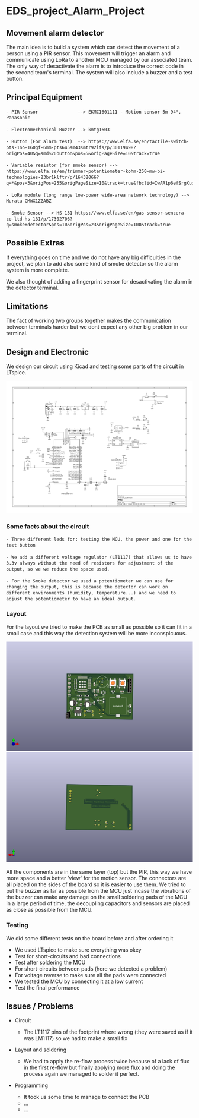 # EDS_project_Alarm_Project


## Movement alarm detector

The main idea is to build a system which can detect the movement of a person using a PIR sensor. This movement will trigger an alarm and communicate using LoRa to another MCU managed by our associated team. The only way of desactivate the alarm is to introduce the correct code in the second team's terminal. 
The system will also include a buzzer and a test button. 



## Principal Equipment

	- PIR Sensor               --> EKMC1601111 - Motion sensor 5m 94°, Panasonic
	
	- Electromechanical Buzzer --> kmtg1603 

	- Button (For alarm test)  --> https://www.elfa.se/en/tactile-switch-pts-1no-160gf-6mm-pts645sm43smtr92lfs/p/30119498?origPos=40&q=smd%20button&pos=5&origPageSize=10&track=true

	- Variable resistor (for smoke sensor) --> https://www.elfa.se/en/trimmer-potentiometer-kohm-250-mw-bi-technologies-23br1klftr/p/16432066?q=*&pos=3&origPos=255&origPageSize=10&track=true&fbclid=IwAR1p6efSrgXudRJqt7ZX97Rhud_PuTN6X5KsHpLk5Swx5VFpF2Jh6Jaqm8U
	
	- LoRa module (long range low-power wide-area network technology) --> Murata CMWX1ZZABZ

	- Smoke Sensor --> HS-131 https://www.elfa.se/en/gas-sensor-sencera-co-ltd-hs-131/p/17302706?q=smoke+detector&pos=10&origPos=23&origPageSize=100&track=true
	

## Possible Extras

If everything goes on time and we do not have any big difficulties in the project, we plan to add also some kind of smoke detector so the alarm system is more complete. 

We also thought of adding a fingerprint sensor for desactivating the alarm in the detector terminal.

## Limitations

The fact of working two groups together makes the communication between terminals harder but we dont expect any other big problem in our terminal.






## Design and Electronic

We design our circuit using Kicad and testing some parts of the circuit in LTspice.  

![Schematic](https://github.com/Jean-Dum/EDS_project_Alarm_Part/blob/master/EDS_ALARM/Image.png)   


### Some facts about the circuit
	
	- Three different leds for: testing the MCU, the power and one for the test button 
	
	- We add a different voltage regulator (LT1117) that allows us to have 3.3v always without the need of resistors for adjustment of the output, so we we reduce the space used.

	- For the Smoke detector we used a potentiometer we can use for changing the output, this is because the detector can work on different environments (humidity, temperature...) and we need to adjust the potentiometer to have an ideal output.

### Layout

For the layout we tried to make the PCB as small as possible so it can fit in a small case and this way the detection system will be more inconspicuous.

![Top Layout](https://github.com/Jean-Dum/EDS_project_Alarm_Part/blob/master/EDS_ALARM/front_layout.png)   
![Bottom Layout](https://github.com/Jean-Dum/EDS_project_Alarm_Part/blob/master/EDS_ALARM/bottom_layout.png)   

All the components are in the same layer (top) but the PIR, this way we have more space and a better 'view' for the motion sensor. The connectors are all placed on the sides of the board so it is easier to use them. We tried to put the buzzer as far as possible from the MCU just incase the vibrations of the buzzer can make any damage on the small soldering pads of the MCU in a large period of time, the decoupling capacitors and sensors are placed as close as possible from the MCU.

### Testing

We did some different tests on the board before and after ordering it
- We used LTspice to make sure everything was okey
- Test for short-circuits and bad connections
- Test after soldering the MCU
 - For short-circuits between pads (here we detected a problem)
 - For voltage reverse to make sure all the pads were connected
- We tested the MCU by connecting it at a low current
- Test the final performance 







## Issues / Problems 

- Circuit
	- The LT1117 pins of the footprint where wrong (they were saved as if it was LM1117) so we had to make a small fix

- Layout and soldering
	- We had to apply the re-flow process twice because of a lack of flux in the first re-flow but finally applying more flux and doing the process again we managed to solder it perfect.

- Programming
	- It took us some time to manage to connect the PCB
	- ...
	- ...







 




                                                            
                                